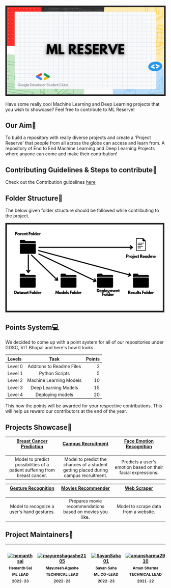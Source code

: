 <p align="center">
<img src="Repository Assets/ML Reserve Folder Structure (2).png" alt="drawing" width="800"/>
</p>

Have some really cool Machine Learning and Deep Learning projects that you wish to showcase? Feel free to contribute to ML Reserve!

## Our Aim🚀

To build a repository with really diverse projects and create a 'Project Reserve' that people from all across the globe can access and learn from. A repository of End to End Machine Learning and Deep Learning Projects where anyone can come and make their contribution!

## Contributing Guidelines & Steps to contribute📕

Check out the Contribution guidelines [here](https://github.com/DSCVITBHOPAL/ML-Reserve/blob/main/CONTRIBUTING.md)

## Folder Structure📁

The below given folder structure should be followed while contributing to the project.</br>

<p align="left">
<img src="Repository Assets/ML Reserve Folder Structure.png" alt="drawing" width="500"/>
</p>

## Points System💻

We decided to come up with a point system for all of our repositories under GDSC, VIT Bhopal and here's how it looks.

| Levels  |           Task           | Points |
| :------ | :----------------------: | -----: |
| Level 0 | Additons to Readme Files |      2 |
| Level 1 |      Python Scripts      |      5 |
| Level 2 | Machine Learning Models  |     10 |
| Level 3 |   Deep Learning Models   |     15 |
| Level 4 |     Deploying models     |     20 |

This how the points will be awarded for your respective contributions. This will help us reward our contributors at the end of the year.

## Projects Showcase📕

| [Breast Cancer Prediction](./BreastCancerPrediction_AnikaJagati) <br> &emsp;&emsp;&emsp;&emsp;&emsp;&emsp;&emsp;&emsp;&emsp;&emsp;&emsp; | [Campus Recruitment](./Campus-Recruitment) <br> &emsp;&emsp;&emsp;&emsp;&emsp;&emsp;&emsp;&emsp;&emsp;&emsp;&emsp; | [Face Emotion Recognition](./FaceEmotionRecognition) <br> &emsp;&emsp;&emsp;&emsp;&emsp;&emsp;&emsp;&emsp;&emsp;&emsp;&emsp; | [Gemstone Classification](./GemstoneClassification) <br> &emsp;&emsp;&emsp;&emsp;&emsp;&emsp;&emsp;&emsp;&emsp;&emsp;&emsp; |
| :--------------------------------------------------------------------------------------------------------------------------------------: | :----------------------------------------------------------------------------------------------------------------: | :--------------------------------------------------------------------------------------------------------------------------: | :-------------------------------------------------------------------------------------------------------------------------: |
|                                Model to predict possibilities of a patient suffering from breast cancer.                                 |                Model to predict the chances of a student getting placed during campus recruitment.                 |                                 Predicts a user's emotion based on their facial expressions.                                 |                                          Model to classify the types of gemstones.                                          |

| [Gesture Recognition](./GestureRecognition_ritweekraj2802) <br> &emsp;&emsp;&emsp;&emsp;&emsp;&emsp;&emsp;&emsp;&emsp;&emsp;&emsp; | [Movies Recommender](./Movies-Recommender) <br> &emsp;&emsp;&emsp;&emsp;&emsp;&emsp;&emsp;&emsp;&emsp;&emsp;&emsp; | [Web Scraper](./Python-Scripts) <br> &emsp;&emsp;&emsp;&emsp;&emsp;&emsp;&emsp;&emsp;&emsp;&emsp;&emsp; | [Room Classifier](./Room%20Classifier) <br> &emsp;&emsp;&emsp;&emsp;&emsp;&emsp;&emsp;&emsp;&emsp;&emsp;&emsp; |
| :--------------------------------------------------------------------------------------------------------------------------------: | :----------------------------------------------------------------------------------------------------------------: | :-----------------------------------------------------------------------------------------------------: | :------------------------------------------------------------------------------------------------------------: |
|                                             Model to recognize a user's hand gestures.                                             |                              Prepares movie recommendations based on movies you like.                              |                                  Model to scrape data from a website.                                   |                               Model to classify the current condition of a room.                               |

## Project Maintainers👥

[<img alt="hemanthsai" src="https://avatars.githubusercontent.com/u/73033596?v=4" width="115"><br><sub>Hemanth Sai</sub><br>](https://github.com/HemanthSai7)<sub>**ML LEAD**</sub><br><sub>**2022-23**</sub> | [<img alt="mayureshagashe2105" src="https://avatars.githubusercontent.com/u/75118658?v=4" width="115"><br><sub>Mayuresh Agashe</sub><br>](https://github.com/mayureshagashe2105)<sub>**TECHNICAL LEAD**</sub><br><sub>**2022-23**</sub> | [<img alt="SayanSaha01" src="https://avatars.githubusercontent.com/u/75988493?v=4" width="115"><br><sub>Sayan Saha</sub>](https://github.com/SayanSaha01)<br> <sub>**ML CO-LEAD**</sub><br><sub>**2022-23**</sub> | [<img alt="amansharma2910" src="https://avatars.githubusercontent.com/u/53087550?v=4" width="115"><br><sub>Aman Sharma</sub><br>](https://github.com/amansharma2910) <sub>**TECHNICAL LEAD**</sub><br><sub>**2021-22**</sub> | [<img alt="" src="https://avatars.githubusercontent.com/u/52394145?v=4" width="115"><br><sub>Aayush Mishra</sub>](https://github.com/AM1CODES)<br> <sub>**ML LEAD**</sub><br><sub>**2021-22**</sub> | [<img alt="jackson" src="https://avatars.githubusercontent.com/u/55303125?v=4" width="115"><br><sub>Jackson Jacob</sub>](https://github.com/JackJJCodes)<br> <sub>**ML CO-LEAD**</sub><br><sub>**2021-22**</sub> |
| :------------------------------------------------------------------------------------------------------------------------------------------------------------------------------------------------: | :-----------------------------------------------------------------------------------------------------------------------------------------------------------------------: | :------------------------------------------------------------------------------------------------------------------------------------------------------------------------------------: | :------------------------------------------------------------------------------------------------------------------------------------------------------------------------------------: | :------------------------------------------------------------------------------------------------------------------------------------------------------------------------------------: | :------------------------------------------------------------------------------------------------------------------------------------------------------------------------------------: |

